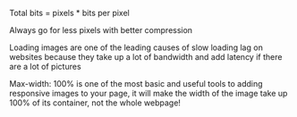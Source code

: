 Total bits = pixels * bits per pixel

Always go for less pixels with better compression

Loading images are one of the leading causes of slow loading lag on websites because they take up a lot of bandwidth and add latency if there are a lot of pictures

Max-width: 100% is one of the most basic and useful tools to adding responsive images to your page, it will make the width of the image take up 100% of its container, not the whole webpage!